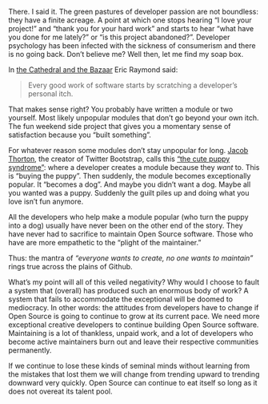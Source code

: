 

  There. I said it. The green pastures of developer passion are not boundless: they have a finite acreage. A
point at which one stops hearing “I love your project!” and “thank you for your hard work” and starts
to hear “what have you done for me lately?” or “is this project abandoned?”. Developer psychology has
been infected with the sickness of consumerism and there is no going back. Don’t believe me? Well then, let
me find my soap box.

   In [the Cathedral and the Bazaar](http://www.unterstein.net/su/docs/CathBaz.pdf) Eric Raymond
said:

> Every good work of software starts by scratching a developer’s personal
> itch. 

  That makes sense right? You probably have written a module or two yourself. Most likely unpopular modules
that don’t go beyond your own itch. The fun weekend side project that gives you a momentary sense of
satisfaction because you “built something”.

  For whatever reason some modules don’t stay unpopular for long. [Jacob Thorton](https://twitter.com/fat),
the creator of Twitter Bootstrap, calls this [“the cute puppy
syndrome”](https://www.youtube.com/watch?v=UIDb6VBO9os): where a developer creates a module because they
*want* to. This is “buying the puppy”. Then suddenly, the module becomes exceptionally popular. It
“becomes a dog”. And maybe you didn’t want a dog. Maybe all you wanted was a puppy. Suddenly the guilt
piles up and doing what you love isn’t fun anymore.

  All the developers who help make a module popular (who turn the puppy into a dog) usually have never been on
the other end of the story. They have never had to sacrifice to maintain Open Source software. Those who have
are more empathetic to the “plight of the maintainer.”

  Thus: the mantra of *“everyone wants to create, no one wants to maintain”* rings true across the plains
of Github.

  What’s my point will all of this veiled negativity? Why would I choose to fault a system that (overall)
has produced such an enormous body of work? A system that fails to accommodate the exceptional will be doomed
to mediocracy. In other words: the attitudes from developers have to change if Open Source is going to
continue to grow at its current pace. We need more exceptional creative developers to continue building Open
Source software. Maintaining is a lot of thankless, unpaid work, and a lot of developers who become active
maintainers burn out and leave their respective communities permanently.

  If we continue to lose these kinds of seminal minds without learning from the mistakes that lost them we
will change from trending upward to trending downward very quickly. Open Source can continue to eat itself so
long as it does not overeat its talent pool.